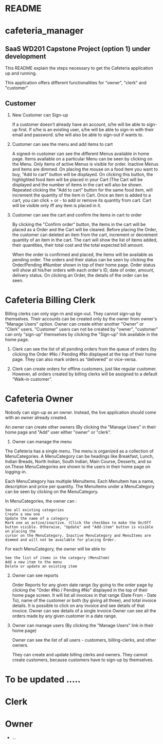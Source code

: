 # README

# cafeteria_manager
## SaaS WD201 Capstone Project (option 1) under development

This README explain the steps necessary to get the Cafeteria application up and running.

This application offers different functionalities for "owner", "clerk" and "customer"

## Customer

1. New Customer can Sign-up

    If a customer doesn’t already have an account, s/he will be able to sign-up first.
    If s/he is an existing user, s/he will be able to sign-in with their email and password.
    s/he will also be able to sign-out if wants to.

2. Customer can see the menu and add items to cart

    A signed-in customer can see the different Menus available in home page. Items available on a particular Menu can be seen by clicking on the Menu.
    Only items of active Menus is visible for order. Inactive Menus and items are dimmed. On placing the mouse on a food item you want to buy, "Add to cart" 
    button will be displayed. On clicking this button, the highlighted food item will be placed in your Cart (The Cart will be displayed and the number of 
    items in the cart will also be shown. Repeated clicking the "Add to cart" button for the same food item, will increment the quantity of the item in Cart.
    Once an item is added to a cart, you can click + or - to add or remove its quantity from cart. Cart will be visible only iff any item is placed in it.

3. Customer can see the cart and confirm the items in cart to order 

   By clicking the "Confirm order" button, the items in the cart will be placed as a Order and the Cart will be cleared. Before placing the Order, 
   the customer can deleted an item from the cart, increment or decrement quantity of an item in the cart. The cart will show the list of items added,
   their quantities, their total cost and the total expected bill amount.

   When the order is confirmed and placed, the items will be available as pending order. The orders and their status can be seen by clicking the Order/Pending 
   #Number shown in top of their home page. Order status will show all his/her orders with each order's ID, date of order, amount, delivery status. On clicking
   an Order, the details of the order can be seen.

# Cafeteria Billing Clerk

Billing clerks can only sign-in and sign-out. They cannot sign-up by themselves. Their accounts can be created only by the owner from owner's "Manage Users" option. Owner can create either another "Owner" or "Clerk" users. "Customer" users can not be created by "owner", "customer" can only "sign-up" themselves by clicking the "Sign-up" link available in the home page. 

1. Clerk can see the list of all pending orders from the queue of orders (by clicking the Order #No / Pending #No displayed at the top of their home page. They can also mark orders as “delivered” or vice-versa. 

2. Clerk can create orders for offline customers, just like regular customer. However, all orders created by billing clerks will be assigned to a default “Walk-in customer”.

# Cafeteria Owner

Nobody can sign-up as an owner. Instead, the live application should come with an owner already created.

An owner can create other owners (By clicking the "Manage Users" in their home page and "Add" user either "owner" or "clerk".

1. Owner can manage the menu

The Cafeteria has a single menu. The menu is organized as a collection of MenuCategories. A MenuCategory can be headings like Breakfast, Lunch, Indian Breads, North Indian, South Indian, Main Course, Desserts, and so on.These MenuCategories are shown to the users in their home page on logging-in.

Each MenuCategory has multiple MenuItems. Each MenuItem has a name, description and price per quantity. The MenuItems under a MenuCategory can be seen by clicking on the MenuCategory.

In MenuCategories, the owner can :

    See all existing categories
    Create a new one
    Update the name of a category
    Mark one as active/inactive. (Click the checkbox to make the On/Off button visible. Otherwise, "Update" and "Add-item" button is visible on placing the 
    cursor on the MenuCategory. Inactive MenuCategory and MenuItems are dimmed and will not be available for placing Order.

For each MenuCategory, the owner will be able to:

    See the list of items in the category (MenuItem)
    Add a new item to the menu
    Delete or update an existing item

2. Owner can see reports

    Order Reports for any given date range (by going to the order page by clicking the "Order #No / Pending #No" displayed in the top of their home page screen.
    It will list all invoices in that range (Date From - Date To), name of the customer or both (by giving all three), and total invoice details. It is possible 
    to click on any invoice and see details of that invoice.
    Owner can see details of a single invoice
    Owner can see all the orders made by any given customer in a date range.

3. Owner can manage users (By clicking the "Manage Users" link in their home page)

    Owner can see the list of all users - customers, billing-clerks, and other owners.

    They can create and update billing clerks and owners. They cannot create customers, because customers have to sign-up by themselves.

# To be updated .....

# Clerk

# Owner


* ...
